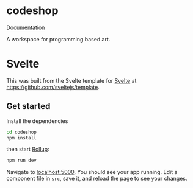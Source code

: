 # codeshop
[Documentation](documentation.org)

A workspace for programming based art.

# Svelte

This was built from the Svelte template for [Svelte](https://svelte.dev) at https://github.com/sveltejs/template.

## Get started

Install the dependencies

```sh
cd codeshop
npm install
```

then start [Rollup](https://rollupjs.org):

```sh
npm run dev
```

Navigate to [localhost:5000](http://localhost:5000). You should see your app running. Edit a component file in `src`, save it, and reload the page to see your changes.

